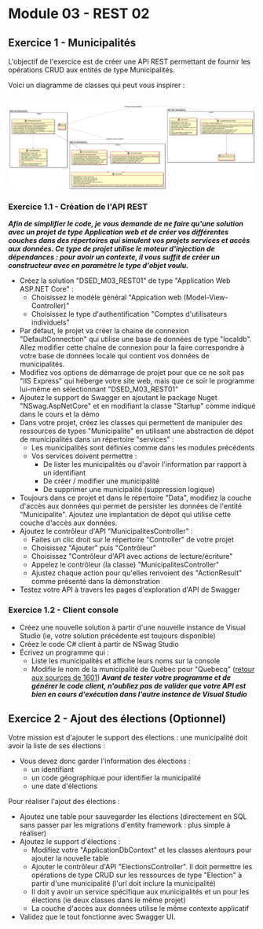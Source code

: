 # Module 03 - REST 02

## Exercice 1 - Municipalités

L'objectif de l'exercice est de créer une API REST permettant de fournir les opérations CRUD aux entités de type Municipalités.

Voici un diagramme de classes qui peut vous inspirer :

![Diagramme de classes](../images/Module03_REST02/diag/municipalite_api_diag_classes/diag_classes_municipalite_api.png)

### Exercice 1.1 - Création de l'API REST

***Afin de simplifier le code, je vous demande de ne faire qu'une solution avec un projet de type Application web et de créer vos différentes couches dans des répertoires qui simulent vos projets services et accès aux données. Ce type de projet utilise le moteur d'injection de dépendances : pour avoir un contexte, il vous suffit de créer un constructeur avec en paramètre le type d'objet voulu.***

- Créez la solution "DSED_M03_REST01" de type "Application Web ASP.NET Core" :
  - Choisissez le modèle général "Appication web (Model-View-Controller)"
  - Choisissez le type d'authentification "Comptes d'utilisateurs individuels"
- Par défaut, le projet va créer la chaine de connexion "DefaultConnection" qui utilise une base de données de type "localdb". Allez modifier cette chaîne de connexion pour la faire correspondre à votre base de données locale qui contient vos données de municipalités.
- Modifiez vos options de démarrage de projet pour que ce ne soit pas "IIS Express" qui héberge votre site web, mais que ce soir le programme lui-même en sélectionnant "DSED_M03_REST01"
- Ajoutez le support de Swagger en ajoutant le package Nuget "NSwag.AspNetCore" et en modifiant la classe "Startup" comme indiqué dans le cours et la démo
- Dans votre projet, créez les classes qui permettent de manipuler des ressources de types "Municipalite" en utilisant une abstraction de dépot de municipalités dans un répertoire "services" :
  - Les municipalités sont définies comme dans les modules précédents
  - Vos services doivent permettre :
    - De lister les municipalités ou d'avoir l'information par rapport à un identifiant
    - De créer / modifier une municipalité
    - De supprimer une municipalité (suppression logique)
- Toujours dans ce projet et dans le répertoire "Data", modifiez la couche d'accès aux données qui permet de persister les données de l'entité "Municipalite". Ajoutez une implantation de dépot qui utilise cette couche d'accès aux données.
- Ajoutez le contrôleur d'API "MunicipalitesController" :
  - Faites un clic droit sur le répertoire "Controller" de votre projet
  - Choisissez "Ajouter" puis "Contrôleur"
  - Choisissez "Contrôleur d'API avec actions de lecture/écriture"
  - Appelez le contrôleur (la classe) "MunicipalitesController"
  - Ajustez chaque action pour qu'elles renvoient des "ActionResult" comme présenté dans la démonstration
- Testez votre API à travers les pages d'exploration d'API de Swagger

### Exercice 1.2 - Client console

- Créez une nouvelle solution à partir d'une nouvelle instance de Visual Studio (ie, votre solution précédente est toujours disponible)
- Créez le code C# client à partir de NSwag Studio
- Écrivez un programme qui :
  - Liste les municipalités et affiche leurs noms sur la console
  - Modifie le nom de la municipalité de Québec pour "Quebecq" ([retour aux sources de 1601](https://fr.wikipedia.org/wiki/Québec_(ville)#Toponymie))
***Avant de tester votre programme et de générer le code client, n'oubliez pas de valider que votre API est bien en cours d'exécution dans l'autre instance de Visual Studio***

## Exercice 2 - Ajout des élections (Optionnel)

Votre mission est d'ajouter le support des élections : une municipalité doit avoir la liste de ses élections :

- Vous devez donc garder l'information des élections :
  - un identifiant
  - un code géographique pour identifier la municipalité
  - une date d'élections

Pour réaliser l'ajout des élections :

- Ajoutez une table pour sauvegarder les élections (directement en SQL sans passer par les migrations d'entity framework : plus simple à réaliser)
- Ajoutez le support d'élections :
  - Modifiez votre "ApplicationDbContext" et les classes alentours pour ajouter la nouvelle table 
  - Ajouter le contrôleur d'API "ElectionsController". Il doit permettre les opérations de type CRUD sur les ressources de type "Election" à partir d'une municipalité (l'url doit inclure la municipalité)
  - Il doit y avoir un service spécifique aux municipalités et un pour les élections (ie deux classes dans le même projet)
  - La couche d'accès aux données utilise le même contexte applicatif
- Validez que le tout fonctionne avec Swagger UI.
